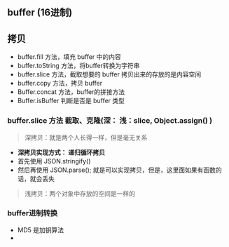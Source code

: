 ## buffer (16进制)

##  拷贝
  - buffer.fill 方法，填充 buffer 中的内容
  - buffer.toString 方法，将buffer转换为字符串
  - buffer.slice 方法，截取想要的 buffer  拷贝出来的存放的是内容空间
  - buffer.copy 方法，拷贝 buffer
  - Buffer.concat 方法，buffer的拼接方法
  - Buffer.isBuffer 判断是否是 buffer 类型

### buffer.slice 方法  截取、克隆(深：  浅：slice, Object.assign() )
  > 深拷贝：就是两个人长得一样，但是毫无关系
  - **深拷贝实现方式： 递归循环拷贝**
  - 首先使用 JSON.stringify()
  - 然后再使用 JSON.parse(); 就是可以实现拷贝，但是，这里面如果有函数的话，就会丢失

  > 浅拷贝：两个对象中存放的空间是一样的

### buffer进制转换
  - MD5 是加钥算法
  -
